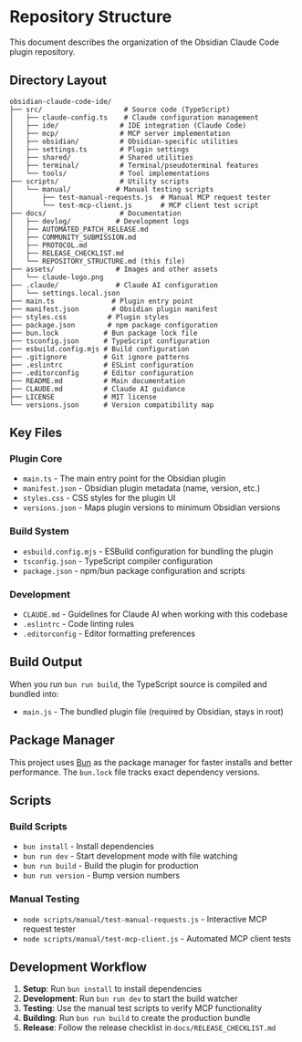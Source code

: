 # Repository Structure

This document describes the organization of the Obsidian Claude Code plugin repository.

## Directory Layout

```
obsidian-claude-code-ide/
├── src/                    # Source code (TypeScript)
│   ├── claude-config.ts    # Claude configuration management
│   ├── ide/               # IDE integration (Claude Code)
│   ├── mcp/               # MCP server implementation
│   ├── obsidian/          # Obsidian-specific utilities
│   ├── settings.ts        # Plugin settings
│   ├── shared/            # Shared utilities
│   ├── terminal/          # Terminal/pseudoterminal features
│   └── tools/             # Tool implementations
├── scripts/               # Utility scripts
│   └── manual/           # Manual testing scripts
│       ├── test-manual-requests.js  # Manual MCP request tester
│       └── test-mcp-client.js       # MCP client test script
├── docs/                  # Documentation
│   ├── devlog/           # Development logs
│   ├── AUTOMATED_PATCH_RELEASE.md
│   ├── COMMUNITY_SUBMISSION.md
│   ├── PROTOCOL.md
│   ├── RELEASE_CHECKLIST.md
│   └── REPOSITORY_STRUCTURE.md (this file)
├── assets/               # Images and other assets
│   └── claude-logo.png
├── .claude/              # Claude AI configuration
│   └── settings.local.json
├── main.ts              # Plugin entry point
├── manifest.json        # Obsidian plugin manifest
├── styles.css          # Plugin styles
├── package.json        # npm package configuration
├── bun.lock           # Bun package lock file
├── tsconfig.json      # TypeScript configuration
├── esbuild.config.mjs # Build configuration
├── .gitignore         # Git ignore patterns
├── .eslintrc          # ESLint configuration
├── .editorconfig      # Editor configuration
├── README.md          # Main documentation
├── CLAUDE.md          # Claude AI guidance
├── LICENSE            # MIT license
└── versions.json      # Version compatibility map
```

## Key Files

### Plugin Core
- `main.ts` - The main entry point for the Obsidian plugin
- `manifest.json` - Obsidian plugin metadata (name, version, etc.)
- `styles.css` - CSS styles for the plugin UI
- `versions.json` - Maps plugin versions to minimum Obsidian versions

### Build System
- `esbuild.config.mjs` - ESBuild configuration for bundling the plugin
- `tsconfig.json` - TypeScript compiler configuration
- `package.json` - npm/bun package configuration and scripts

### Development
- `CLAUDE.md` - Guidelines for Claude AI when working with this codebase
- `.eslintrc` - Code linting rules
- `.editorconfig` - Editor formatting preferences

## Build Output

When you run `bun run build`, the TypeScript source is compiled and bundled into:
- `main.js` - The bundled plugin file (required by Obsidian, stays in root)

## Package Manager

This project uses [Bun](https://bun.sh/) as the package manager for faster installs and better performance. The `bun.lock` file tracks exact dependency versions.

## Scripts

### Build Scripts
- `bun install` - Install dependencies
- `bun run dev` - Start development mode with file watching
- `bun run build` - Build the plugin for production
- `bun run version` - Bump version numbers

### Manual Testing
- `node scripts/manual/test-manual-requests.js` - Interactive MCP request tester
- `node scripts/manual/test-mcp-client.js` - Automated MCP client tests

## Development Workflow

1. **Setup**: Run `bun install` to install dependencies
2. **Development**: Run `bun run dev` to start the build watcher
3. **Testing**: Use the manual test scripts to verify MCP functionality
4. **Building**: Run `bun run build` to create the production bundle
5. **Release**: Follow the release checklist in `docs/RELEASE_CHECKLIST.md`
